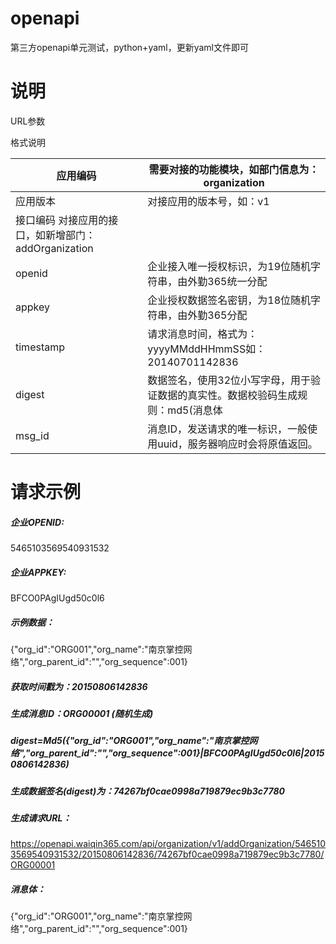 # openapi
第三方openapi单元测试，python+yaml，更新yaml文件即可

# 说明


URL参数

格式说明


| 应用编码 | 需要对接的功能模块，如部门信息为：organization 
|---------|----------|
|应用版本  |  对接应用的版本号，如：v1 
|接口编码    对接应用的接口，如新增部门：addOrganization 
|openid    |企业接入唯一授权标识，为19位随机字符串，由外勤365统一分配 
|appkey    |企业授权数据签名密钥，为18位随机字符串，由外勤365分配 
|timestamp|    请求消息时间，格式为：yyyyMMddHHmmSS如：20140701142836 
|digest  |  数据签名，使用32位小写字母，用于验证数据的真实性。数据校验码生成规则：md5(消息体|appkey|timestamp),
|msg_id |   消息ID，发送请求的唯一标识，一般使用uuid，服务器响应时会将原值返回。 

# 请求示例

##### 企业OPENID: 
5465103569540931532

##### 企业APPKEY: 
BFCO0PAgIUgd50c0l6

##### 示例数据：

{"org_id":"ORG001","org_name":"南京掌控网络","org_parent_id":"","org_sequence":001}

##### 获取时间戳为：20150806142836

##### 生成消息ID：ORG00001 (随机生成)

##### digest=Md5({"org_id":"ORG001","org_name":"南京掌控网络","org_parent_id":"","org_sequence":001}|BFCO0PAgIUgd50c0l6|20150806142836)

##### 生成数据签名(digest)为：74267bf0cae0998a719879ec9b3c7780

##### 生成请求URL：

https://openapi.waiqin365.com/api/organization/v1/addOrganization/5465103569540931532/20150806142836/74267bf0cae0998a719879ec9b3c7780/ORG00001

##### 消息体：

{"org_id":"ORG001","org_name":"南京掌控网络","org_parent_id":"","org_sequence":001}
